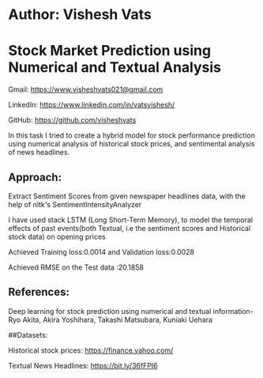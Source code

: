 # **Author: Vishesh Vats**
# **Stock Market Prediction using Numerical and Textual Analysis**



Gmail: https://www.visheshvats021@gmail.com

LinkedIn: https://www.linkedin.com/in/vatsvishesh/

GitHub: https://github.com/visheshvats

In this task I tried to create a hybrid model for stock performance prediction using numerical analysis of historical stock prices, and sentimental analysis of news headlines.

## Approach:
Extract Sentiment Scores from given newspaper headlines data, with the help of nltk's SentimentIntensityAnalyzer


I have used stack LSTM (Long Short-Term Memory), to model the temporal effects of past events(both Textual, i.e the sentiment scores and Historical stock data) on opening prices

Achieved Training loss:0.0014  and Validation loss:0.0028 

Achieved RMSE on the Test data :20.1858 


## References:
Deep learning for stock prediction using numerical and textual information- Ryo Akita, Akira Yoshihara, Takashi Matsubara, Kuniaki Uehara





##Datasets:


Historical stock prices: https://finance.yahoo.com/


Textual News Headlines: https://bit.ly/36fFPI6
